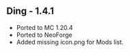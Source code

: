 Ding - 1.4.1
---------------------
- Ported to MC 1.20.4
- Ported to NeoForge
- Added missing icon.png for Mods list. 